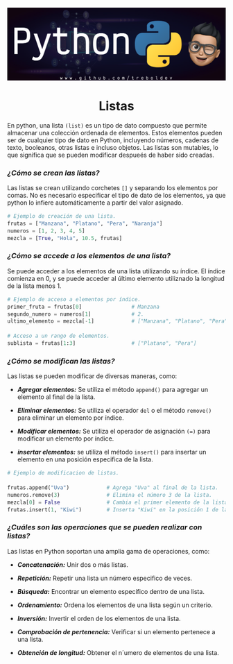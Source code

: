 ![Banner](/Python/Python_Github_Banner.png)

<div align="center"><h1>Listas</h2></div>

En python, una lista `(list)` es un tipo de dato compuesto que permite almacenar una colección ordenada de elementos. Estos elementos pueden ser de cualquier tipo de dato en Python, incluyendo números, cadenas de texto, booleanos, otras listas e incluso objetos. Las listas son mutables, lo que significa que se pueden modificar despueés de haber sido creadas.

### ***¿Cómo se crean las listas?***

Las listas se crean utilizando corchetes `[]` y separando los elementos por comas. No es necesario especificar el tipo de dato de los elementos, ya que python lo infiere automáticamente a partir del valor asignado.

```py
# Ejemplo de creación de una lista. 
frutas = ["Manzana", "Platano", "Pera", "Naranja"]
numeros = [1, 2, 3, 4, 5]
mezcla = [True, "Hola", 10.5, frutas]
```

### ***¿Cómo se accede a los elementos de una lista?***

Se puede acceder a los elementos de una lista utilizando su índice. El índice comienza en 0, y se puede acceder al último elemento utiliznado la longitud de la lista menos 1.

```py
# Ejemplo de acceso a elementos por índice. 
primer_fruta = frutas[0]                # Manzana
segundo_numero = numeros[1]             # 2. 
ultimo_elemento = mezcla[-1]            # ["Manzana", "Platano", "Pera", "Naranja"]

# Acceso a un rango de elementos. 
sublista = frutas[1:3]                  # ["Platano", "Pera"]
```

### ***¿Cómo se modifican las listas?***

Las listas se pueden modificar de diversas maneras, como:

- ***Agregar elementos:*** Se utiliza el método `append()` para agregar un elemento al final de la lista.
  
- ***Eliminar elementos:*** Se utiliza el operador `del` o el método `remove()` para eliminar un elemento por índice.
  
- ***Modificar elementos:*** Se utiliza el operador de asignación `(=)` para modificar un elemento por índice.
  
- ***insertar elementos:*** se utiliza el método `insert()` para insertar un elemento en una posición especifica de la lista.

```py
# Ejemplo de modificacion de listas. 

frutas.append("Uva")            # Agrega "Uva" al final de la lista. 
numeros.remove(3)               # Elimina el número 3 de la lista. 
mezcla[0] = False               # Cambia el primer elemento de la lista a False. 
frutas.insert(1, "Kiwi")        # Inserta "Kiwi" en la posición 1 de la lista. 
```

### ***¿Cuáles son las operaciones que se pueden realizar con listas?***
Las listas en Python soportan una amplia gama de operaciones, como:

- ***Concatenación:*** Unir dos o más listas.
  
- ***Repetición:*** Repetir una lista un número especifico de veces.
  
- ***Búsqueda:*** Encontrar un elemento específico dentro de una lista.
  
- ***Ordenamiento:*** Ordena los elementos de una lista según un criterio.
  
- ***Inversión:*** Invertir el orden de los elementos de una lista.
  
- ***Comprobación de pertenencia:*** Verificar si un elemento pertenece a una lista.
  
- ***Obtención de longitud:*** Obtener el n´umero de elementos de una lista.